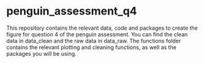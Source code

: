 # penguin_assessment_q4
This repository contains the relevant data, code and packages to create the figure for question 4 of the penguin assessment. 
You can find the clean data in data_clean and the raw data in data_raw. 
The functions folder contains the relevant plotting and cleaning functions, as well as the packages you will be using.  
